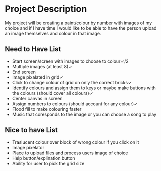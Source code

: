 # Project Description

My project will be creating a paint/colour by number with images of my choice and if I have time I would like to be able to have the person upload an image themselves and colour in that image.

## Need to Have List
- Start screen/screen with images to choose to colour✓/2
- Multiple images (at least 8)✓
- End screen
- Image pixalated in grid✓
- Click to change colour of grid on only the correct bricks✓
- Identify colours and assign them to keys or maybe make buttons with the colours (should cover all colours)✓
- Center canvas in screen
- Assign numbers to colours (should account for any colour)✓
- Flood fill to make colouring faster
- Music that coresponds to the image or you can choose a song to play

## Nice to have List 
- Traslucent colour over block of wrong colour if you click on it
- Image pixelator
- Place to upload files and process users image of choice
- Help button/explination button 
- Ability for user to pick the grid size
